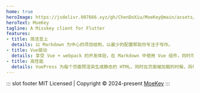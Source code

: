 ```yaml
---
home: true
heroImage: https://jsdelivr.007666.xyz/gh/ChenDoXiu/MoeKey@main/assets/favicon.ico
heroText: MoeKey
tagline: A Misskey client for Flutter
features:
- title: 简洁至上
  details: 以 Markdown 为中心的项目结构，以最少的配置帮助你专注于写作。
- title: Vue驱动
  details: 享受 Vue + webpack 的开发体验，在 Markdown 中使用 Vue 组件，同时可以使用 Vue 来开发自定义主题。
- title: 高性能
  details: VuePress 为每个页面预渲染生成静态的 HTML，同时在页面被加载的时候，将作为 SPA 运行。
---
```


::: slot footer
MIT Licensed | Copyright © 2024-present [MoeKey](https://github.com/ChenDoXiu/MoeKey?tab=readme-ov-file)
:::